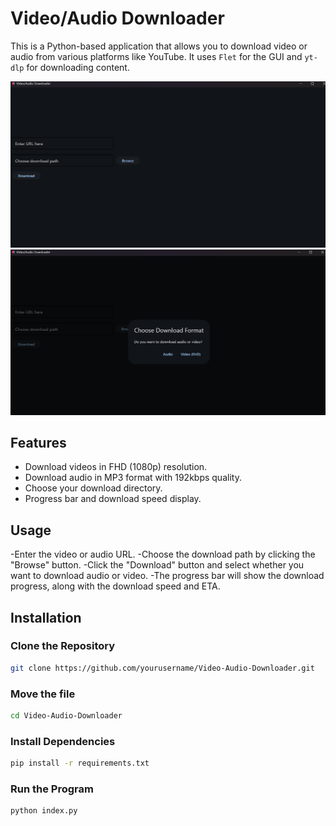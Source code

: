# Video/Audio Downloader

This is a Python-based application that allows you to download video or audio from various platforms like YouTube. It uses `Flet` for the GUI and `yt-dlp` for downloading content.

![Main Screen](screenshots/main.png)
![Download Screen](screenshots/VidAud.png)

## Features

- Download videos in FHD (1080p) resolution.
- Download audio in MP3 format with 192kbps quality.
- Choose your download directory.
- Progress bar and download speed display.

## Usage

-Enter the video or audio URL.
-Choose the download path by clicking the "Browse" button.
-Click the "Download" button and select whether you want to download audio or video.
-The progress bar will show the download progress, along with the download speed and ETA.

## Installation

### Clone the Repository
```bash
git clone https://github.com/yourusername/Video-Audio-Downloader.git
````
### Move the file
```bash
cd Video-Audio-Downloader
````
### Install Dependencies
```bash
pip install -r requirements.txt
````
### Run the Program
```bash
python index.py

